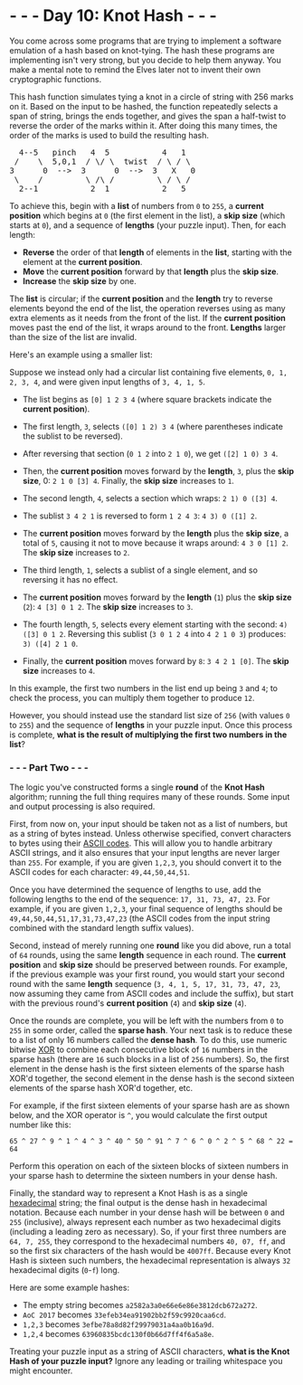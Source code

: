 # - - - Day 10: Knot Hash - - -

You come across some programs that are trying to implement a software emulation of a hash based on knot-tying. The hash these programs are implementing isn't very strong, but you decide to help them anyway. You make a mental note to remind the Elves later not to invent their own cryptographic functions.

This hash function simulates tying a knot in a circle of string with 256 marks on it. Based on the input to be hashed, the function repeatedly selects a span of string, brings the ends together, and gives the span a half-twist to reverse the order of the marks within it. After doing this many times, the order of the marks is used to build the resulting hash.

<pre>
  4--5   pinch   4  5           4   1
 /    \  5,0,1  / \/ \  twist  / \ / \
3      0  -->  3      0  -->  3   X   0
 \    /         \ /\ /         \ / \ /
  2--1           2  1           2   5
</pre>

To achieve this, begin with a **list** of numbers from ``0`` to ``255``, a **current position** which begins at ``0`` (the first element in the list), a **skip size** (which starts at ``0``), and a sequence of **lengths** (your puzzle input). Then, for each length:

* **Reverse** the order of that **length** of elements in the **list**, starting with the element at the **current position**.
* **Move** the **current position** forward by that **length** plus the **skip size**.
* **Increase** the **skip size** by one.

The **list** is circular; if the **current position** and the **length** try to reverse elements beyond the end of the list, the operation reverses using as many extra elements as it needs from the front of the list. If the **current position** moves past the end of the list, it wraps around to the front. **Lengths** larger than the size of the list are invalid.

Here's an example using a smaller list:

Suppose we instead only had a circular list containing five elements, ``0, 1, 2, 3, 4``, and were given input lengths of ``3, 4, 1, 5``.

* The list begins as ``[0] 1 2 3 4`` (where square brackets indicate the **current position**).
* The first length, ``3``, selects ``([0] 1 2) 3 4`` (where parentheses indicate the sublist to be reversed).
* After reversing that section (``0 1 2`` into ``2 1 0``), we get ``([2] 1 0) 3 4``.
* Then, the **current position** moves forward by the **length**, ``3``, plus the **skip size**, 0: ``2 1 0 [3] 4``. Finally, the **skip size** increases to ``1``.

* The second length, ``4``, selects a section which wraps: ``2 1) 0 ([3] 4``.
* The sublist ``3 4 2 1`` is reversed to form ``1 2 4 3``: ``4 3) 0 ([1] 2``.
* The **current position** moves forward by the **length** plus the **skip size**, a total of ``5``, causing it not to move because it wraps around: ``4 3 0 [1] 2``. The **skip size** increases to ``2``.

* The third length, ``1``, selects a sublist of a single element, and so reversing it has no effect.
* The **current position** moves forward by the **length** (``1``) plus the **skip size** (``2``): ``4 [3] 0 1 2``. The **skip size** increases to ``3``.

* The fourth length, ``5``, selects every element starting with the second: ``4) ([3] 0 1 2``. Reversing this sublist (``3 0 1 2 4`` into ``4 2 1 0 3``) produces: ``3) ([4] 2 1 0``.
* Finally, the **current position** moves forward by ``8``: ``3 4 2 1 [0]``. The **skip size** increases to ``4``.

In this example, the first two numbers in the list end up being ``3`` and ``4``; to check the process, you can multiply them together to produce ``12``.

However, you should instead use the standard list size of ``256`` (with values ``0`` to ``255``) and the sequence of **lengths** in your puzzle input. Once this process is complete, **what is the result of multiplying the first two numbers in the list**?


### - - - Part Two - - -

The logic you've constructed forms a single **round** of the **Knot Hash** algorithm; running the full thing requires many of these rounds. Some input and output processing is also required.

First, from now on, your input should be taken not as a list of numbers, but as a string of bytes instead. Unless otherwise specified, convert characters to bytes using their [ASCII codes](https://en.wikipedia.org/wiki/ASCII#Printable_characters). This will allow you to handle arbitrary ASCII strings, and it also ensures that your input lengths are never larger than ``255``. For example, if you are given ``1,2,3``, you should convert it to the ASCII codes for each character: ``49,44,50,44,51``.

Once you have determined the sequence of lengths to use, add the following lengths to the end of the sequence: ``17, 31, 73, 47, 23``. For example, if you are given ``1,2,3``, your final sequence of lengths should be ``49,44,50,44,51,17,31,73,47,23`` (the ASCII codes from the input string combined with the standard length suffix values).

Second, instead of merely running one **round** like you did above, run a total of ``64`` rounds, using the same **length** sequence in each round. The **current position** and **skip size** should be preserved between rounds. For example, if the previous example was your first round, you would start your second round with the same **length** sequence (``3, 4, 1, 5, 17, 31, 73, 47, 23``, now assuming they came from ASCII codes and include the suffix), but start with the previous round's **current position** (``4``) and **skip size** (``4``).

Once the rounds are complete, you will be left with the numbers from ``0`` to ``255`` in some order, called the **sparse hash**. Your next task is to reduce these to a list of only 16 numbers called the **dense hash**. To do this, use numeric bitwise [XOR](https://en.wikipedia.org/wiki/Bitwise_operation#XOR) to combine each consecutive block of ``16`` numbers in the sparse hash (there are ``16`` such blocks in a list of ``256`` numbers). So, the first element in the dense hash is the first sixteen elements of the sparse hash XOR'd together, the second element in the dense hash is the second sixteen elements of the sparse hash XOR'd together, etc.

For example, if the first sixteen elements of your sparse hash are as shown below, and the XOR operator is ``^``, you would calculate the first output number like this:

``65 ^ 27 ^ 9 ^ 1 ^ 4 ^ 3 ^ 40 ^ 50 ^ 91 ^ 7 ^ 6 ^ 0 ^ 2 ^ 5 ^ 68 ^ 22 = 64``

Perform this operation on each of the sixteen blocks of sixteen numbers in your sparse hash to determine the sixteen numbers in your dense hash.

Finally, the standard way to represent a Knot Hash is as a single [hexadecimal](https://en.wikipedia.org/wiki/Hexadecimal) string; the final output is the dense hash in hexadecimal notation. Because each number in your dense hash will be between ``0`` and ``255`` (inclusive), always represent each number as two hexadecimal digits (including a leading zero as necessary). So, if your first three numbers are ``64, 7, 255``, they correspond to the hexadecimal numbers ``40, 07, ff``, and so the first six characters of the hash would be ``4007ff``. Because every Knot Hash is sixteen such numbers, the hexadecimal representation is always ``32`` hexadecimal digits (``0``-``f``) long.

Here are some example hashes:

* The empty string becomes ``a2582a3a0e66e6e86e3812dcb672a272``.
* ``AoC 2017`` becomes ``33efeb34ea91902bb2f59c9920caa6cd``.
* ``1,2,3`` becomes ``3efbe78a8d82f29979031a4aa0b16a9d``.
* ``1,2,4`` becomes ``63960835bcdc130f0b66d7ff4f6a5a8e``.

Treating your puzzle input as a string of ASCII characters, **what is the Knot Hash of your puzzle input?** Ignore any leading or trailing whitespace you might encounter.
